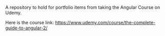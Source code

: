 A repository to hold for portfolio items from taking the Angular Course on Udemy.

Here is the course link:
https://www.udemy.com/course/the-complete-guide-to-angular-2/
